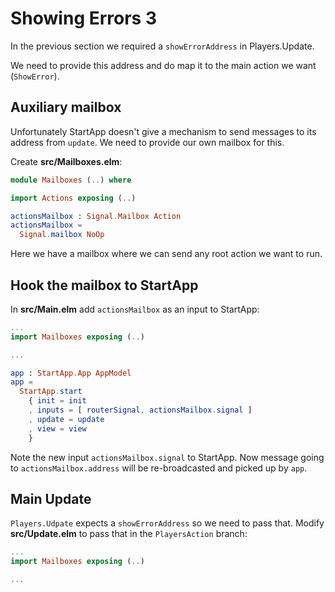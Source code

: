 # Showing Errors 3

In the previous section we required a `showErrorAddress` in Players.Update.

We need to provide this address and do map it to the main action we want (`ShowError`).

## Auxiliary mailbox

Unfortunately StartApp doesn't give a mechanism to send messages to its address from `update`. We need to provide our own mailbox for this.

Create __src/Mailboxes.elm__:

```elm
module Mailboxes (..) where

import Actions exposing (..)

actionsMailbox : Signal.Mailbox Action
actionsMailbox =
  Signal.mailbox NoOp
```

Here we have a mailbox where we can send any root action we want to run.

## Hook the mailbox to StartApp

In __src/Main.elm__ add `actionsMailbox` as an input to StartApp:

```elm
...
import Mailboxes exposing (..)

...

app : StartApp.App AppModel
app =
  StartApp.start
    { init = init
    , inputs = [ routerSignal, actionsMailbox.signal ]
    , update = update
    , view = view
    }
```

Note the new input `actionsMailbox.signal` to StartApp. Now message going to `actionsMailbox.address` will be re-broadcasted and picked up by `app`.

## Main Update

`Players.Udpate` expects a `showErrorAddress` so we need to pass that. Modify __src/Update.elm__ to pass that in the `PlayersAction` branch:

```elm
...
import Mailboxes exposing (..)

...

```

